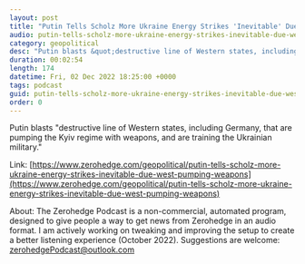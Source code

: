 ```yaml
---
layout: post
title: "Putin Tells Scholz More Ukraine Energy Strikes 'Inevitable' Due To West Pumping In Weapons"
audio: putin-tells-scholz-more-ukraine-energy-strikes-inevitable-due-west-pumping-weapons-0
category: geopolitical
desc: "Putin blasts &quot;destructive line of Western states, including Germany, that are pumping the Kyiv regime with weapons, and are training the Ukrainian military.&quot;"
duration: 00:02:54
length: 174
datetime: Fri, 02 Dec 2022 18:25:00 +0000
tags: podcast
guid: putin-tells-scholz-more-ukraine-energy-strikes-inevitable-due-west-pumping-weapons-0
order: 0
---
```

Putin blasts &quot;destructive line of Western states, including Germany, that are pumping the Kyiv regime with weapons, and are training the Ukrainian military.&quot;

Link: [https://www.zerohedge.com/geopolitical/putin-tells-scholz-more-ukraine-energy-strikes-inevitable-due-west-pumping-weapons](https://www.zerohedge.com/geopolitical/putin-tells-scholz-more-ukraine-energy-strikes-inevitable-due-west-pumping-weapons)

About: The Zerohedge Podcast is a non-commercial, automated program, designed to give people a way to get news from Zerohedge in an audio format.  I am actively working on tweaking and improving the setup to create a better listening experience (October 2022).  Suggestions are welcome: [zerohedgePodcast@outlook.com](mailto:zerohedgePodcast@outlook.com)